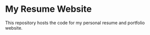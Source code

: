 My Resume Website 
=========
This repository hosts the code for my personal resume and portfolio website.